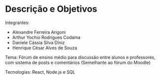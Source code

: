 # Descrição e Objetivos

Integrantes: 
- Alexandre Ferreira Arigoni
- Arthur Yochio Rodrigues Codama
- Daniele Cássia Silva Diniz
- Henrique César Alves de Souza


Tema: Fórum de ensino médio para discussão entre alunos e professores, com sistema de posts e comentários (Semelhante ao fórum do Moodle)

Tecnologias: React, Node.js e SQL
